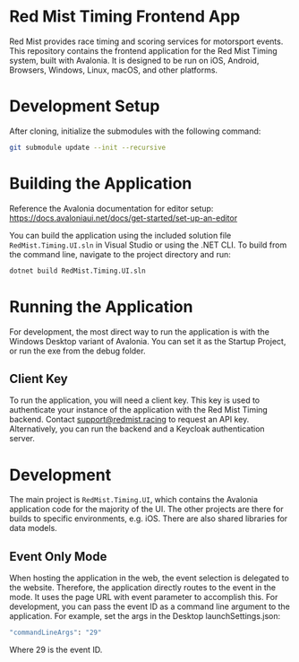 # Red Mist Timing Frontend App
Red Mist provides race timing and scoring services for motorsport events. This repository contains the frontend application for the Red Mist Timing system, built with Avalonia. It is designed to be run on iOS, Android, Browsers, Windows, Linux, macOS, and other platforms.

# Development Setup
After cloning, initialize the submodules with the following command:
```bash
git submodule update --init --recursive
```

# Building the Application
Reference the Avalonia documentation for editor setup:
https://docs.avaloniaui.net/docs/get-started/set-up-an-editor

You can build the application using the included solution file `RedMist.Timing.UI.sln` in Visual Studio or using the .NET CLI. To build from the command line, navigate to the project directory and run:
```bash
dotnet build RedMist.Timing.UI.sln
```

# Running the Application
For development, the most direct way to run the application is with the Windows Desktop variant of Avalonia. You can set it as the Startup Project, or run the exe from the debug folder.

## Client Key
To run the application, you will need a client key. This key is used to authenticate your instance of the application with the Red Mist Timing backend. Contact support@redmist.racing to request an API key. Alternatively, you can run the backend and a Keycloak authentication server.

# Development
The main project is `RedMist.Timing.UI`, which contains the Avalonia application code for the majority of the UI. The other projects are there for builds to specific environments, e.g. iOS. There are also shared libraries for data models.

## Event Only Mode
When hosting the application in the web, the event selection is delegated to the website. Therefore, the application directly routes to the event in the mode. It uses the page URL with event parameter to accomplish this. For development, you can pass the event ID as a command line argument to the application. For example, set the args in the Desktop launchSettings.json:
```bash
"commandLineArgs": "29"
```
Where 29 is the event ID.


